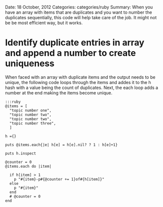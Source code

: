 Date: 18 October, 2012
Categories: categories/ruby
Summary: When you have an array with items that are duplicates and you want to number the duplicates sequentially, this code will help take care of the job. It might not be be most efficient way, but it works.

# Identify duplicate entries in array and append a number to create uniqueness

When faced with an array with duplicate items and the output needs to be unique, the following code loops through the items and addes it to the h hash with a value being the count of duplicates. Next, the each loop adds a number at the end making the items become unique.

    :::ruby
    @items = [
      "topic number one",
      "topic number two",
      "topic number two",
      "topic number three",
      ]

    h ={}

    puts @items.each{|e| h[e] = h[e].nil? ? 1 : h[e]+1}

    puts h.inspect

    @counter = 0
    @items.each do |item|

      if h[item] > 1
        p "#{item}-p#{@counter += 1}of#{h[item]}"
      else
        p "#{item}"
      end
      # @counter = 0
    end